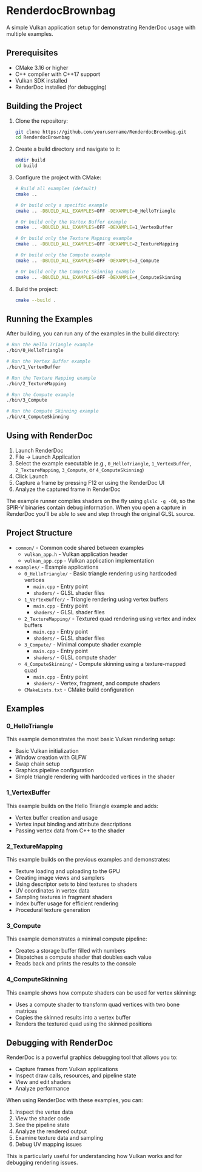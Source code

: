 # RenderdocBrownbag

A simple Vulkan application setup for demonstrating RenderDoc usage with multiple examples.

## Prerequisites

- CMake 3.16 or higher
- C++ compiler with C++17 support
- Vulkan SDK installed
- RenderDoc installed (for debugging)

## Building the Project

1. Clone the repository:

   ```bash
   git clone https://github.com/yourusername/RenderdocBrownbag.git
   cd RenderdocBrownbag
   ```

2. Create a build directory and navigate to it:

   ```bash
   mkdir build
   cd build
   ```

3. Configure the project with CMake:

   ```bash
   # Build all examples (default)
   cmake ..

   # Or build only a specific example
   cmake .. -DBUILD_ALL_EXAMPLES=OFF -DEXAMPLE=0_HelloTriangle

   # Or build only the Vertex Buffer example
   cmake .. -DBUILD_ALL_EXAMPLES=OFF -DEXAMPLE=1_VertexBuffer

   # Or build only the Texture Mapping example
   cmake .. -DBUILD_ALL_EXAMPLES=OFF -DEXAMPLE=2_TextureMapping

   # Or build only the Compute example
   cmake .. -DBUILD_ALL_EXAMPLES=OFF -DEXAMPLE=3_Compute

   # Or build only the Compute Skinning example
   cmake .. -DBUILD_ALL_EXAMPLES=OFF -DEXAMPLE=4_ComputeSkinning
   ```

4. Build the project:

   ```bash
   cmake --build .
   ```

## Running the Examples

After building, you can run any of the examples in the build directory:

```bash
# Run the Hello Triangle example
./bin/0_HelloTriangle

# Run the Vertex Buffer example
./bin/1_VertexBuffer

# Run the Texture Mapping example
./bin/2_TextureMapping

# Run the Compute example
./bin/3_Compute

# Run the Compute Skinning example
./bin/4_ComputeSkinning
```

## Using with RenderDoc

1. Launch RenderDoc
2. File -> Launch Application
3. Select the example executable (e.g., `0_HelloTriangle`, `1_VertexBuffer`, `2_TextureMapping`, `3_Compute`, or `4_ComputeSkinning`)
4. Click Launch
5. Capture a frame by pressing F12 or using the RenderDoc UI
6. Analyze the captured frame in RenderDoc

The example runner compiles shaders on the fly using `glslc -g -O0`, so the
SPIR-V binaries contain debug information. When you open a capture in RenderDoc
you'll be able to see and step through the original GLSL source.

## Project Structure

- `common/` - Common code shared between examples
  - `vulkan_app.h` - Vulkan application header
  - `vulkan_app.cpp` - Vulkan application implementation
- `examples/` - Example applications
  - `0_HelloTriangle/` - Basic triangle rendering using hardcoded vertices
    - `main.cpp` - Entry point
    - `shaders/` - GLSL shader files
  - `1_VertexBuffer/` - Triangle rendering using vertex buffers
    - `main.cpp` - Entry point
    - `shaders/` - GLSL shader files
  - `2_TextureMapping/` - Textured quad rendering using vertex and index buffers
    - `main.cpp` - Entry point
    - `shaders/` - GLSL shader files
  - `3_Compute/` - Minimal compute shader example
    - `main.cpp` - Entry point
    - `shaders/` - GLSL compute shader
  - `4_ComputeSkinning/` - Compute skinning using a texture-mapped quad
    - `main.cpp` - Entry point
    - `shaders/` - Vertex, fragment, and compute shaders
  - `CMakeLists.txt` - CMake build configuration

## Examples

### 0_HelloTriangle

This example demonstrates the most basic Vulkan rendering setup:

- Basic Vulkan initialization
- Window creation with GLFW
- Swap chain setup
- Graphics pipeline configuration
- Simple triangle rendering with hardcoded vertices in the shader

### 1_VertexBuffer

This example builds on the Hello Triangle example and adds:

- Vertex buffer creation and usage
- Vertex input binding and attribute descriptions
- Passing vertex data from C++ to the shader

### 2_TextureMapping

This example builds on the previous examples and demonstrates:

- Texture loading and uploading to the GPU
- Creating image views and samplers
- Using descriptor sets to bind textures to shaders
- UV coordinates in vertex data
- Sampling textures in fragment shaders
- Index buffer usage for efficient rendering
- Procedural texture generation

### 3_Compute

This example demonstrates a minimal compute pipeline:

- Creates a storage buffer filled with numbers
- Dispatches a compute shader that doubles each value
- Reads back and prints the results to the console

### 4_ComputeSkinning

This example shows how compute shaders can be used for vertex skinning:

- Uses a compute shader to transform quad vertices with two bone matrices
- Copies the skinned results into a vertex buffer
- Renders the textured quad using the skinned positions

## Debugging with RenderDoc

RenderDoc is a powerful graphics debugging tool that allows you to:

- Capture frames from Vulkan applications
- Inspect draw calls, resources, and pipeline state
- View and edit shaders
- Analyze performance

When using RenderDoc with these examples, you can:

1. Inspect the vertex data
2. View the shader code
3. See the pipeline state
4. Analyze the rendered output
5. Examine texture data and sampling
6. Debug UV mapping issues

This is particularly useful for understanding how Vulkan works and for debugging rendering issues.
